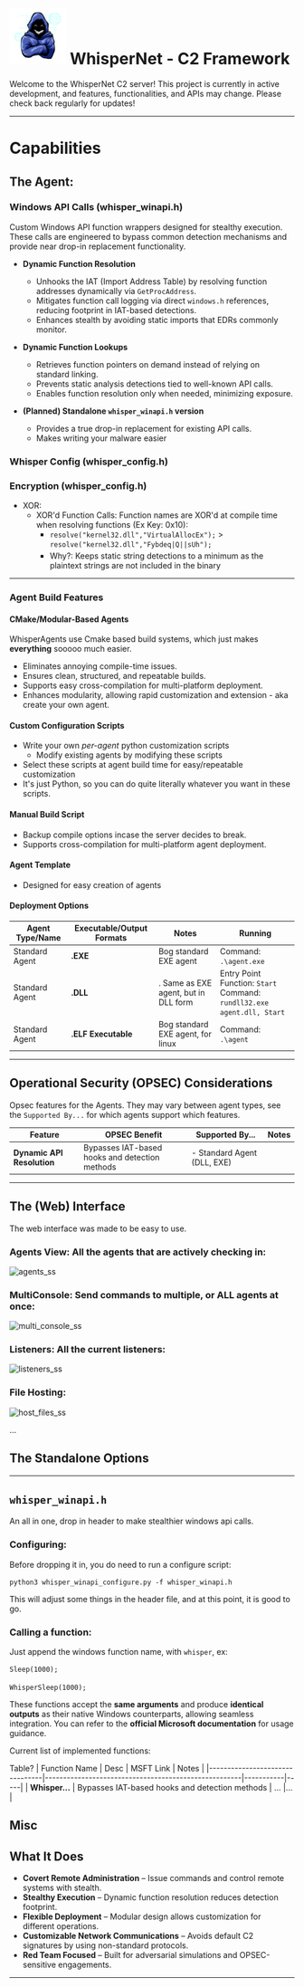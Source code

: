 

# <img src="WebInterface/static/icon_full.png" alt="WhisperNet C2 Server" width="100" height="100"> WhisperNet - C2 Framework

Welcome to the WhisperNet C2 server! This project is currently in active development, and features, functionalities, and APIs may change. Please check back regularly for updates! 

---


# **Capabilities**

## The Agent:

### **Windows API Calls (whisper_winapi.h)**
Custom Windows API function wrappers designed for stealthy execution. These calls are engineered to bypass common detection mechanisms and provide near drop-in replacement functionality.

- **Dynamic Function Resolution**  
  - Unhooks the IAT (Import Address Table) by resolving function addresses dynamically via `GetProcAddress`.  
  - Mitigates function call logging via direct `windows.h` references, reducing footprint in IAT-based detections.  
  - Enhances stealth by avoiding static imports that EDRs commonly monitor.

- **Dynamic Function Lookups**  
  - Retrieves function pointers on demand instead of relying on standard linking.  
  - Prevents static analysis detections tied to well-known API calls.  
  - Enables function resolution only when needed, minimizing exposure.

- **(Planned) Standalone `whisper_winapi.h` version**  
  - Provides a true drop-in replacement for existing API calls.  
  - Makes writing your malware easier

### **Whisper Config (whisper_config.h)**


### **Encryption (whisper_config.h)**
 - XOR:
	 - XOR'd Function Calls: Function names are XOR'd at compile time when resolving functions (Ex Key: 0x10):
		 - `resolve("kernel32.dll","VirtualAllocEx");` > `resolve("kernel32.dll","Fybdeq|Q||sUh");`
		 - Why?: Keeps static string detections to a minimum as the plaintext strings are not included in the binary


---

### **Agent Build Features**

#### **CMake/Modular-Based Agents**
WhisperAgents use Cmake based build systems, which just makes **everything** sooooo much easier. 

- Eliminates annoying compile-time issues.
- Ensures clean, structured, and repeatable builds.
- Supports easy cross-compilation for multi-platform deployment.
- Enhances modularity, allowing rapid customization and extension - aka create your own agent.

#### **Custom Configuration Scripts**
- Write your own _per-agent_ python customization scripts
    - Modify existing agents by modifying these scripts
- Select these scripts at agent build time for easy/repeatable customization
- It's just Python, so you can do quite literally whatever you want in these scripts. 

#### **Manual Build Script**
- Backup compile options incase the server decides to break.
- Supports cross-compilation for multi-platform agent deployment.

#### **Agent Template**
- Designed for easy creation of agents

#### **Deployment Options**
| Agent Type/Name             | Executable/Output Formats                                   |  Notes | Running|
|--------------------------------|------------------------------------------------------|-----------|-----------|
|Standard Agent| **.EXE**      | Bog standard EXE agent      | Command: `.\agent.exe` |
|Standard Agent| **.DLL**        |. Same as EXE agent, but in DLL form | Entry Point Function: `Start`<br> Command: `rundll32.exe agent.dll, Start`|
|Standard Agent| **.ELF Executable**      | Bog standard EXE agent, for linux      | Command: `.\agent` |


---

## **Operational Security (OPSEC) Considerations**

Opsec features for the Agents. They may vary between agent types, see the `Supported By...` for which agents support which features. 

| Feature                        | OPSEC Benefit                                         | Supported By... | Notes |
|--------------------------------|------------------------------------------------------|-----------|-----------|
| **Dynamic API Resolution**      | Bypasses IAT-based hooks and detection methods      | - Standard Agent (DLL, EXE) <br> |


---

## The (Web) Interface

The web interface was made to be easy to use.

### Agents View: All the agents that are actively checking in:
![agents_ss](https://github.com/user-attachments/assets/7786d4ba-9ba4-44db-b3f2-ef0c3cf24eea)


### MultiConsole: Send commands to multiple, or ALL agents at once:
![multi_console_ss](https://github.com/user-attachments/assets/a3e85bd7-b44c-492d-9d56-9e263c73ab56)

### Listeners: All the current listeners:
![listeners_ss](https://github.com/user-attachments/assets/cf733f53-f4bc-4b7a-bd3a-e4dcde5a5c4a)

### File Hosting: 
![host_files_ss](https://github.com/user-attachments/assets/42bbcd3b-dd5d-47ee-964d-02887e824d31)


...

## The Standalone Options
---
## `whisper_winapi.h`

An all in one, drop in header to make stealthier windows api calls. 

### Configuring: 

Before dropping it in, you do need to run a configure script:
```
python3 whisper_winapi_configure.py -f whisper_winapi.h
```

This will adjust some things in the header file, and at this point, it is good to go. 

### Calling a function:

Just append the windows function name, with `whisper`, ex:

```
Sleep(1000);

WhisperSleep(1000);

```

These functions accept the **same arguments** and produce **identical outputs** as their native Windows counterparts, allowing seamless integration. You can refer to the **official Microsoft documentation** for usage guidance.


Current list of implemented functions:

Table?
| Function Name | Desc | MSFT Link | Notes |
|--------------------------------|------------------------------------------------------|-----------|-----|
| **Whisper...**      | Bypasses IAT-based hooks and detection methods      | ...  |... |


## Misc


## **What It Does**
- **Covert Remote Administration** – Issue commands and control remote systems with stealth.
- **Stealthy Execution** – Dynamic function resolution reduces detection footprint.
- **Flexible Deployment** – Modular design allows customization for different operations.
- **Customizable Network Communications** – Avoids default C2 signatures by using non-standard protocols.
- **Red Team Focused** – Built for adversarial simulations and OPSEC-sensitive engagements.

---

